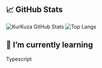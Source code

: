## 📈 GitHub Stats

![KurKuza GitHub Stats](https://github-readme-stats.vercel.app/api?username=kurkuza_private=true&hide=contribs&show_icons=true&theme=radical)
![Top Langs](https://github-readme-stats.vercel.app/api/top-langs/?username=kurkuza&count_private=true&hide=tsql&langs_count=7&theme=radical&layout=compact)

## 🌱 I’m currently learning

Typescript
